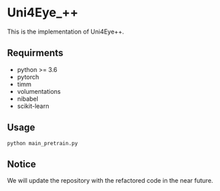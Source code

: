 # Uni4Eye_++
This is the implementation of Uni4Eye++.

## Requirments
+ python >= 3.6
+ pytorch
+ timm
+ volumentations
+ nibabel
+ scikit-learn

## Usage
```
python main_pretrain.py
```

## Notice
We will update the repository with the refactored code in the near future.
